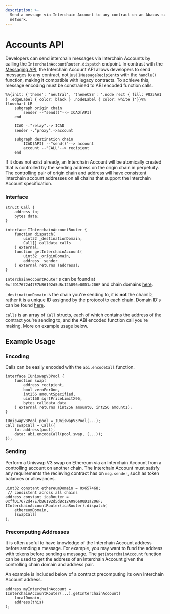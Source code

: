 ```yaml
---
description: >-
  Send a message via Interchain Account to any contract on an Abacus supported
  network.
---
```


# Accounts API

Developers can send interchain messages via Interchain Accounts by calling the `InterchainAccountRouter.dispatch` endpoint. In contrast with the [Messaging API](../messaging-api/send.md), the Interchain Account API allows developers to send messages to any contract, not just `IMessageRecipient`s with the `handle()` function, making it compatible with legacy contracts. To achieve this, message encoding must be constrained to ABI encoded function calls.

```mermaid
%%{init: {'theme': 'neutral', 'themeCSS': '.node rect { fill: #025AA1 } .edgeLabel { color: black } .nodeLabel { color: white }'}}%%
flowchart LR
	subgraph origin chain
		sender --"send()"--> ICAO[API]
	end

	ICAO -."relay".-> ICAD
	sender -."proxy".->account

	subgraph destination chain
		ICAD[API] --"send()"--> account
		account --"CALL"--> recipient
	end
```

If it does not exist already, an Interchain Account will be atomically created that is controlled by the sending address on the origin chain in perpetuity. The controlling pair of origin chain and address will have consistent interchain account addresses on all chains that support the Interchain Account specification.

### Interface

```solidity
struct Call {
    address to;
    bytes data;
}

interface IInterchainAccountRouter {
    function dispatch(
        uint32 _destinationDomain,
        Call[] calldata calls
    ) external;
    function getInterchainAccount(
        uint32 _originDomain, 
        address _sender
    ) external returns (address);
}
```

`InterchainAccountRouter` s can be found at `0xffD17672d47E7bB6192d5dBc12A096e00D1a206F` and chain domains [here](../domains.md).

`_destinationDomain` is the chain you're sending to, it is **not** the chainID, rather it is a unique ID assigned by the protocol to each chain. Domain ID's can be found [here](../domains.md).

`calls` is an array of `Call` structs, each of which contains the address of the contract you're sending to, and the ABI encoded function call you're making. More on example usage below.

## Example Usage

### Encoding

Calls can be easily encoded with the `abi.encodeCall` function.

```solidity
interface IUniswapV3Pool {
    function swap(
        address recipient,
        bool zeroForOne,
        int256 amountSpecified,
        uint160 sqrtPriceLimitX96,
        bytes calldata data
    ) external returns (int256 amount0, int256 amount1);
}

IUniswapV3Pool pool = IUniswapV3Pool(...);
Call swapCall = Call({
    to: address(pool),
    data: abi.encodeCall(pool.swap, (...));
});
```

### Sending

Perform a Uniswap V3 swap on Ethereum via an Interchain Account from a controlling account on another chain. The Interchain Account must satisfy any requirements the recieving contract has on `msg.sender`, such as token balances or allowances.

```solidity
uint32 constant ethereumDomain = 0x657468;
 // consistent across all chains
address constant icaRouter = 0xffD17672d47E7bB6192d5dBc12A096e00D1a206F;
IInterchainAccountRouter(icaRouter).dispatch(
    ethereumDomain,
    [swapCall]
);
```

### Precomputing Addresses

It is often useful to have knowledge of the Interchain Account address before sending a message. For example, you may want to fund the address with tokens before sending a message. The `getInterchainAccount` function can be used to get the address of an Interchain Account given the controlling chain domain and address pair.

An example is included below of a contract precomputing its own Interchain Account address.

```solidity
address myInterchainAccount = IInterchainAccountRouter(...).getInterchainAccount(
    localDomain,
    address(this)
);
```
